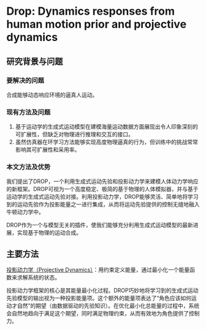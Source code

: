 # Drop: Dynamics responses from human motion prior and projective dynamics

## 研究背景与问题

### 要解决的问题

合成能够动态响应环境的逼真人运动。

### 现有方法及问题

1. 基于运动学的生成式运动模型在建模海量运动数据方面展现出令人印象深刻的可扩展性，但缺乏对物理进行推理和交互的接口。
2. 虽然仿真器在环学习方法能够实现高度物理逼真的行为，但训练中的挑战常常影响其可扩展性和采用率。

### 本文方法及优势

我们提出了DROP，一个利用生成式运动先验和投影动力学来建模人体动力学响应的新框架。DROP可视为一个高度稳定、极简的基于物理的人体模拟器，并与基于运动学的生成式运动先验对接。利用投影动力学，DROP能够灵活、简单地将学习到的运动先验作为投影能量之一进行集成，从而将运动先验提供的控制无缝地融入牛顿动力学中。

DROP作为一个与模型无关的插件，使我们能够充分利用生成式运动模型的最新进展，实现基于物理的运动合成。

## 主要方法

[投影动力学（Projective Dynamics）](https://caterpillarstudygroup.github.io/GAMES103_mdbook/6_constraints_Projective_Dynamics.html)：用约束定义能量，通过最小化一个能量函数来求解系统的状态。

投影动力学框架的核心是其能量最小化过程。DROP巧妙地将学习到的生成式运动先验模型的输出视为一种投影能量项。这个额外的能量项表达了“角色应该如何运动才自然”的期望（由数据驱动的先验知识）。在优化最小化总能量的过程中，系统会自然地趋向于满足这个期望，同时满足物理约束，从而有效地为角色提供了控制力。

